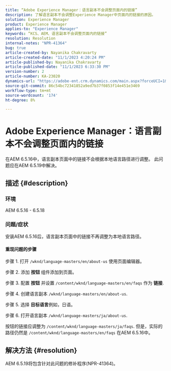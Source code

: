 ```yaml
---
title: “Adobe Experience Manager：语言副本不会调整页面内的链接”
description: 了解语言副本不会调整Experience Manager中页面内的链接的原因。
solution: Experience Manager
product: Experience Manager
applies-to: "Experience Manager"
keywords: “KCS、AEM、语言副本不会调整页面内的链接”
resolution: Resolution
internal-notes: "NPR-41364"
bug: true
article-created-by: Nayanika Chakravarty
article-created-date: "11/1/2023 4:20:24 PM"
article-published-by: Nayanika Chakravarty
article-published-date: "11/1/2023 6:33:30 PM"
version-number: 2
article-number: KA-23020
dynamics-url: "https://adobe-ent.crm.dynamics.com/main.aspx?forceUCI=1&pagetype=entityrecord&etn=knowledgearticle&id=4438a28e-d278-ee11-8179-6045bd0065f9"
source-git-commit: 86c54bc72341852a9ed7b37f0853f14e451e3469
workflow-type: tm+mt
source-wordcount: '174'
ht-degree: 8%

---
```


# Adobe Experience Manager：语言副本不会调整页面内的链接


在AEM 6.5.16中，语言副本页面中的链接不会根据本地语言路径进行调整。 此问题应在AEM 6.5.19中解决。

## 描述 {#description}


### <b>环境</b>

AEM 6.5.16 - 6.5.18

### 问题/症状

安装AEM 6.5.16后，语言副本页面中的链接不再调整为本地语言路径。

#### 重现问题的步骤

步骤 1. 打开 `/wknd/language-masters/en/about-us` 使用页面编辑器。

步骤 2. 添加 <b>按钮</b> 组件添加到页面。

步骤 3. 配置 <b>按钮</b> 并设置 `/content/wknd/language-masters/en/faqs` 作为 <b>链接</b>.

步骤 4. 创建语言副本 `/wknd/language-masters/en/about-us`.

步骤 5. 选择 <b>目标语言</b>例如，日语。

步骤 6. 打开语言副本 `/wknd/language-masters/ja/about-us`.

按钮的链接应调整为 `/content/wknd/language-masters/ja/faqs`. 但是，实际的路径仍然是 `/content/wknd/language-masters/en/faqs` 在AEM 6.5.16中。


## 解决方法 {#resolution}


AEM 6.5.19将包含针对此问题的修补程序(NPR-41364)。
